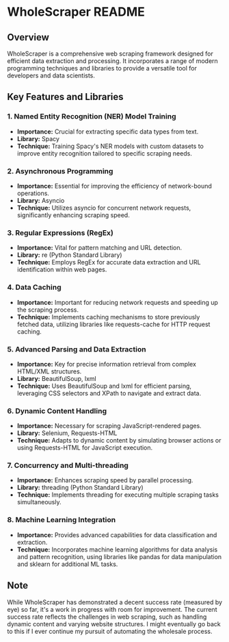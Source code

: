 # WholeScraper README

## Overview

WholeScraper is a comprehensive web scraping framework designed for efficient data extraction and processing. It incorporates a range of modern programming techniques and libraries to provide a versatile tool for developers and data scientists.

## Key Features and Libraries

### 1. Named Entity Recognition (NER) Model Training
- **Importance:** Crucial for extracting specific data types from text.
- **Library:** Spacy
- **Technique:** Training Spacy's NER models with custom datasets to improve entity recognition tailored to specific scraping needs.

### 2. Asynchronous Programming
- **Importance:** Essential for improving the efficiency of network-bound operations.
- **Library:** Asyncio
- **Technique:** Utilizes asyncio for concurrent network requests, significantly enhancing scraping speed.

### 3. Regular Expressions (RegEx)
- **Importance:** Vital for pattern matching and URL detection.
- **Library:** re (Python Standard Library)
- **Technique:** Employs RegEx for accurate data extraction and URL identification within web pages.

### 4. Data Caching
- **Importance:** Important for reducing network requests and speeding up the scraping process.
- **Technique:** Implements caching mechanisms to store previously fetched data, utilizing libraries like requests-cache for HTTP request caching.

### 5. Advanced Parsing and Data Extraction
- **Importance:** Key for precise information retrieval from complex HTML/XML structures.
- **Library:** BeautifulSoup, lxml
- **Technique:** Uses BeautifulSoup and lxml for efficient parsing, leveraging CSS selectors and XPath to navigate and extract data.

### 6. Dynamic Content Handling
- **Importance:** Necessary for scraping JavaScript-rendered pages.
- **Library:** Selenium, Requests-HTML
- **Technique:** Adapts to dynamic content by simulating browser actions or using Requests-HTML for JavaScript execution.

### 7. Concurrency and Multi-threading
- **Importance:** Enhances scraping speed by parallel processing.
- **Library:** threading (Python Standard Library)
- **Technique:** Implements threading for executing multiple scraping tasks simultaneously.

### 8. Machine Learning Integration
- **Importance:** Provides advanced capabilities for data classification and extraction.
- **Technique:** Incorporates machine learning algorithms for data analysis and pattern recognition, using libraries like pandas for data manipulation and sklearn for additional ML tasks.

## Note

While WholeScraper has demonstrated a decent success rate (measured by eye) so far, it's a work in progress with room for improvement. The current success rate reflects the challenges in web scraping, such as handling dynamic content and varying website structures. I might eventually go back to this if I ever continue my pursuit of automating the wholesale process.

